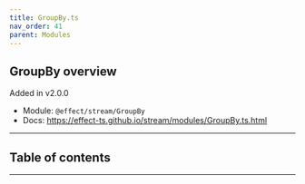 ```yaml
---
title: GroupBy.ts
nav_order: 41
parent: Modules
---
```


## GroupBy overview

Added in v2.0.0

- Module: `@effect/stream/GroupBy`
- Docs: https://effect-ts.github.io/stream/modules/GroupBy.ts.html

---

<h2 class="text-delta">Table of contents</h2>

---
